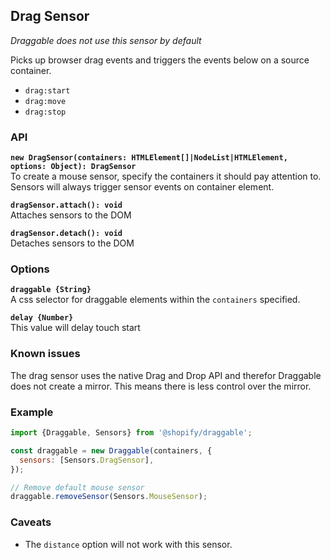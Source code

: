 ## Drag Sensor

_Draggable does not use this sensor by default_

Picks up browser drag events and triggers the events below on a source container.

- `drag:start`
- `drag:move`
- `drag:stop`

### API

**`new DragSensor(containers: HTMLElement[]|NodeList|HTMLElement, options: Object): DragSensor`**  
To create a mouse sensor, specify the containers it should pay attention to. Sensors will always
trigger sensor events on container element.

**`dragSensor.attach(): void`**  
Attaches sensors to the DOM

**`dragSensor.detach(): void`**  
Detaches sensors to the DOM

### Options

**`draggable {String}`**  
A css selector for draggable elements within the `containers` specified.

**`delay {Number}`**  
This value will delay touch start

### Known issues

The drag sensor uses the native Drag and Drop API and therefor Draggable does not create
a mirror. This means there is less control over the mirror.

### Example

```js
import {Draggable, Sensors} from '@shopify/draggable';

const draggable = new Draggable(containers, {
  sensors: [Sensors.DragSensor],
});

// Remove default mouse sensor
draggable.removeSensor(Sensors.MouseSensor);
```

### Caveats

- The `distance` option will not work with this sensor.
